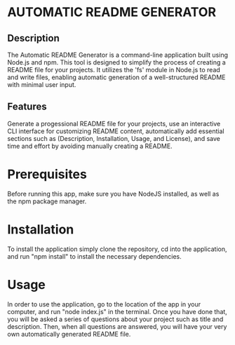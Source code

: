 # AUTOMATIC README GENERATOR

## Description

The Automatic README Generator is a command-line application built using Node.js and npm. This tool is designed to simplify the process of creating a README file for your projects. It utilizes the 'fs' module in Node.js to read and write files, enabling automatic generation of a well-structured README with minimal user input.

## Features

Generate a progessional README file for your projects, use an interactive CLI interface for customizing README content, automatically add essential sections such as (Description, Installation, Usage, and License), and save time and effort by avoiding manually creating a README.

# Prerequisites

Before running this app, make sure you have NodeJS installed, as well as the npm package manager.

# Installation

To install the application simply clone the repository, cd into the application, and run "npm install" to install the necessary dependencies.

# Usage

In order to use the application, go to the location of the app in your computer, and run "node index.js" in the terminal.
Once you have done that, you will be asked a series of questions about your project such as title and description. Then, when all questions are answered, you will have your very own automatically generated README file.
